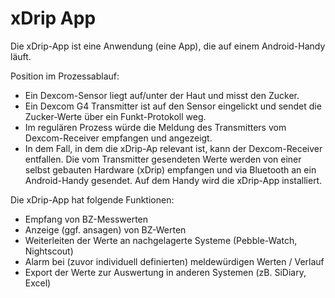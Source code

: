 # xDrip App

Die xDrip-App ist eine Anwendung (eine App), die auf einem Android-Handy läuft.

Position im Prozessablauf: 
* Ein Dexcom-Sensor liegt auf/unter der Haut und misst den Zucker. 
* Ein Dexcom G4 Transmitter ist auf den Sensor eingelickt und sendet die Zucker-Werte über ein Funkt-Protokoll weg. 
* Im regulären Prozess würde die Meldung des Transmitters vom Dexcom-Receiver empfangen und angezeigt. 
* In dem Fall, in dem die xDrip-Ap relevant ist, kann der Dexcom-Receiver entfallen. Die vom Transmitter gesendeten Werte werden von einer selbst gebauten Hardware (xDrip) empfangen und via Bluetooth an ein Android-Handy gesendet.  Auf dem Handy wird die xDrip-App installiert.

Die xDrip-App hat folgende Funktionen:
* 	Empfang von BZ-Messwerten
*	Anzeige (ggf. ansagen) von BZ-Werten 
*	Weiterleiten der Werte an nachgelagerte Systeme (Pebble-Watch, Nightscout)
*	Alarm bei (zuvor individuell definierten) meldewürdigen Werten / Verlauf
*	Export der Werte zur Auswertung in anderen Systemen (zB. SiDiary, Excel)